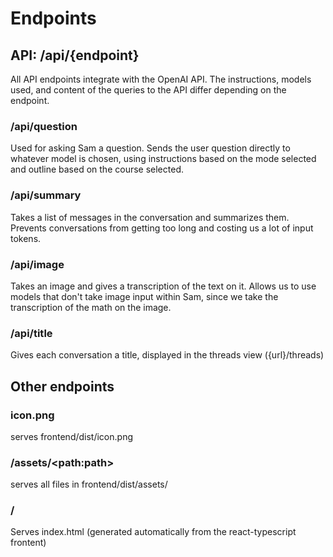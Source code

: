 # Endpoints

## API: /api/{endpoint}

All API endpoints integrate with the OpenAI API. The instructions, models used, and content of the queries to the API differ depending on the endpoint.

### /api/question
Used for asking Sam a question. Sends the user question directly to whatever model is chosen, using instructions based on the mode selected and outline based on the course selected.

### /api/summary
Takes a list of messages in the conversation and summarizes them. Prevents conversations from getting too long and costing us a lot of input tokens.

### /api/image
Takes an image and gives a transcription of the text on it. Allows us to use models that don't take image input within Sam, since we take the transcription of the math on the image.

### /api/title

Gives each conversation a title, displayed in the threads view ({url}/threads)

## Other endpoints

### icon.png

serves frontend/dist/icon.png

### /assets/\<path:path>

serves all files in frontend/dist/assets/

### /

Serves index.html (generated automatically from the react-typescript frontent)


